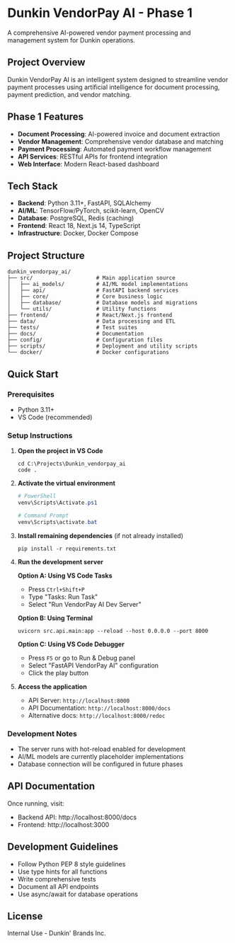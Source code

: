 # Dunkin VendorPay AI - Phase 1

A comprehensive AI-powered vendor payment processing and management system for Dunkin operations.

## Project Overview

Dunkin VendorPay AI is an intelligent system designed to streamline vendor payment processes using artificial intelligence for document processing, payment prediction, and vendor matching.

## Phase 1 Features

- **Document Processing**: AI-powered invoice and document extraction
- **Vendor Management**: Comprehensive vendor database and matching
- **Payment Processing**: Automated payment workflow management
- **API Services**: RESTful APIs for frontend integration
- **Web Interface**: Modern React-based dashboard

## Tech Stack

- **Backend**: Python 3.11+, FastAPI, SQLAlchemy
- **AI/ML**: TensorFlow/PyTorch, scikit-learn, OpenCV
- **Database**: PostgreSQL, Redis (caching)
- **Frontend**: React 18, Next.js 14, TypeScript
- **Infrastructure**: Docker, Docker Compose

## Project Structure

```
dunkin_vendorpay_ai/
├── src/                    # Main application source
│   ├── ai_models/          # AI/ML model implementations
│   ├── api/                # FastAPI backend services
│   ├── core/               # Core business logic
│   ├── database/           # Database models and migrations
│   └── utils/              # Utility functions
├── frontend/               # React/Next.js frontend
├── data/                   # Data processing and ETL
├── tests/                  # Test suites
├── docs/                   # Documentation
├── config/                 # Configuration files
├── scripts/                # Deployment and utility scripts
└── docker/                 # Docker configurations
```

## Quick Start

### Prerequisites
- Python 3.11+
- VS Code (recommended)

### Setup Instructions

1. **Open the project in VS Code**
   ```
   cd C:\Projects\Dunkin_vendorpay_ai
   code .
   ```

2. **Activate the virtual environment**
   ```powershell
   # PowerShell
   venv\Scripts\Activate.ps1
   
   # Command Prompt
   venv\Scripts\activate.bat
   ```

3. **Install remaining dependencies** (if not already installed)
   ```
   pip install -r requirements.txt
   ```

4. **Run the development server**
   
   **Option A: Using VS Code Tasks**
   - Press `Ctrl+Shift+P`
   - Type "Tasks: Run Task"
   - Select "Run VendorPay AI Dev Server"
   
   **Option B: Using Terminal**
   ```
   uvicorn src.api.main:app --reload --host 0.0.0.0 --port 8000
   ```
   
   **Option C: Using VS Code Debugger**
   - Press `F5` or go to Run & Debug panel
   - Select "FastAPI VendorPay AI" configuration
   - Click the play button

5. **Access the application**
   - API Server: `http://localhost:8000`
   - API Documentation: `http://localhost:8000/docs`
   - Alternative docs: `http://localhost:8000/redoc`

### Development Notes
- The server runs with hot-reload enabled for development
- AI/ML models are currently placeholder implementations
- Database connection will be configured in future phases

## API Documentation

Once running, visit:
- Backend API: http://localhost:8000/docs
- Frontend: http://localhost:3000

## Development Guidelines

- Follow Python PEP 8 style guidelines
- Use type hints for all functions
- Write comprehensive tests
- Document all API endpoints
- Use async/await for database operations

## License

Internal Use - Dunkin' Brands Inc.
